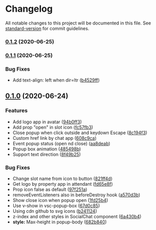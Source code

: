 # Changelog

All notable changes to this project will be documented in this file. See [standard-version](https://github.com/conventional-changelog/standard-version) for commit guidelines.

### [0.1.2](https://github.com/ktquez/vue-social-chat/compare/v0.1.1...v0.1.2) (2020-06-25)

### [0.1.1](https://github.com/ktquez/vue-social-chat/compare/v0.1.0...v0.1.1) (2020-06-25)


### Bug Fixes

* Add text-align: left when dir=ltr ([b4529ff](https://github.com/ktquez/vue-social-chat/commit/b4529ff670a2f35dc0a4926dd8da65025f86fd25))

## [0.1.0](https://github.com/ktquez/vue-social-chat/compare/v0.0.1...v0.1.0) (2020-06-24)


### Features

* Add logo app in avatar ([94b0ff3](https://github.com/ktquez/vue-social-chat/commit/94b0ff3267b33a3c3787eb0056c4e6594fcb55f0))
* Add prop "open" in slot icon ([fc57fb3](https://github.com/ktquez/vue-social-chat/commit/fc57fb3ee9df5e80bd27895ca69e6588dabde0a6))
* Close popup when click outside and keydown Escape ([8c194f3](https://github.com/ktquez/vue-social-chat/commit/8c194f3827727b67b13221848e21c3c1d864e431))
* Custom href link by chat app ([608c9ca](https://github.com/ktquez/vue-social-chat/commit/608c9ca3fe20f7f6f6fb0875b6a3980e35c0b1e8))
* Event popup status (open nd close) ([aa8deab](https://github.com/ktquez/vue-social-chat/commit/aa8deab7f70338f8054be08394f5729fca7e0cea))
* Popup box animation ([485498b](https://github.com/ktquez/vue-social-chat/commit/485498b782a4fe5e5a4750abbf56a98852d0a3e1))
* Support text direction ([8f49b25](https://github.com/ktquez/vue-social-chat/commit/8f49b2534c821b3d328f2d22a94e9a68e3cc3979))


### Bug Fixes

* Change slot name from icon to button ([821ff4d](https://github.com/ktquez/vue-social-chat/commit/821ff4d2dc99cc803bf9ece4a75466b5b7bbcfbe))
* Get logo by property app in attendant ([fd65e8f](https://github.com/ktquez/vue-social-chat/commit/fd65e8f8749ee782fdf0ce9ca360bc8e0f5a00cb))
* Prop icon false as default ([97f251a](https://github.com/ktquez/vue-social-chat/commit/97f251a3a4f4ad826524d375e41b9aaab8ad54f8))
* removeEventListeners also in beforeDestroy hook ([a570d3b](https://github.com/ktquez/vue-social-chat/commit/a570d3bbe02574a9483b02eb2f506aeaf45cfaf9))
* Show close icon when popup open ([1fd25b4](https://github.com/ktquez/vue-social-chat/commit/1fd25b4c90dfa5612d98d46b7566b6b8a588d3fa))
* Use v-show in vsc-popup-box ([67d0c85](https://github.com/ktquez/vue-social-chat/commit/67d0c855b74efdee0848a71b91af71bcdbd3ce46))
* Using cdn github to svg icons ([b241124](https://github.com/ktquez/vue-social-chat/commit/b241124cacdfc16d004e11d0384cbd0aa481f0b3))
* z-index and other styles in SocialChat component ([6a430b4](https://github.com/ktquez/vue-social-chat/commit/6a430b4a0b258bb25c4cc85891c473ea5cd705e0))
* **style:** Max-height in popup-body ([682b840](https://github.com/ktquez/vue-social-chat/commit/682b840430afd7624bd6ee8d41deed4923b619c8))
